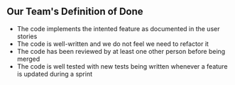 ## Our Team's Definition of Done

- The code implements the intented feature as documented in the user stories
- The code is well-written and we do not feel we need to refactor it
- The code has been reviewed by at least one other person before being merged
- The code is well tested with new tests being written whenever a feature is updated during a sprint
 
